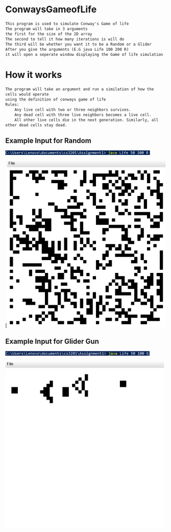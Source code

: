 # ConwaysGameofLife
	This program is used to simulate Conway's Game of life 
	The program will take in 3 arguments
	the first for the size of the 2D array
	The second to tell it how many iterations is will do
	The third will be whether you want it to be a Random or a Glider
	After you give the arguments (E.G java Life 100 200 R) 
	it will open a seperate window displaying the Game of life simulation
# How it works
	The program will take an argument and run a similation of how the cells would operate 
	using the definition of conways game of life
	Rules:
		Any live cell with two or three neighbors survives.
		Any dead cell with three live neighbors becomes a live cell.
		All other live cells die in the next generation. Similarly, all other dead cells stay dead.
## Example Input for Random
![Example Input](/Images/Example.png)

[![Example Random](/Images/ExampleGif.gif)

## Example Input for Glider Gun
![Example Input Glider](/Images/ExampleG.png)

![Example Glider](/Images/ExampleGlider.gif)
